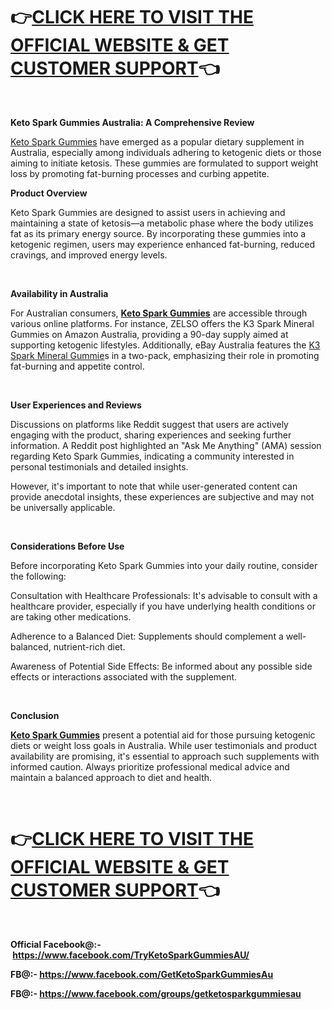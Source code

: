 <h1 class="PlaygroundEditorTheme__h1" dir="ltr">👉<a class="PlaygroundEditorTheme__link" href="https://www.facebook.com/TryKetoSparkGummiesAU/"><strong><strong class="PlaygroundEditorTheme__textBold">CLICK HERE TO VISIT THE OFFICIAL WEBSITE &amp; GET CUSTOMER SUPPORT</strong></strong></a><strong><strong class="PlaygroundEditorTheme__textBold">👈</strong></strong></h1>
<p class="PlaygroundEditorTheme__paragraph" dir="ltr">&nbsp;</p>
<p class="PlaygroundEditorTheme__paragraph" dir="ltr"><strong><strong class="PlaygroundEditorTheme__textBold">Keto Spark Gummies Australia: A Comprehensive Review</strong></strong></p>
<p class="PlaygroundEditorTheme__paragraph" dir="ltr"><a class="PlaygroundEditorTheme__link" href="https://www.facebook.com/GetKetoSparkGummiesAu" rel="noreferrer">Keto Spark Gummies</a> have emerged as a popular dietary supplement in Australia, especially among individuals adhering to ketogenic diets or those aiming to initiate ketosis. These gummies are formulated to support weight loss by promoting fat-burning processes and curbing appetite.</p>
<p class="PlaygroundEditorTheme__paragraph" dir="ltr"><strong><strong class="PlaygroundEditorTheme__textBold">Product Overview</strong></strong></p>
<p class="PlaygroundEditorTheme__paragraph" dir="ltr">Keto Spark Gummies are designed to assist users in achieving and maintaining a state of ketosis&mdash;a metabolic phase where the body utilizes fat as its primary energy source. By incorporating these gummies into a ketogenic regimen, users may experience enhanced fat-burning, reduced cravings, and improved energy levels.</p>
<p class="PlaygroundEditorTheme__paragraph" dir="ltr">&nbsp;</p>
<p class="PlaygroundEditorTheme__paragraph" dir="ltr"><strong><strong class="PlaygroundEditorTheme__textBold">Availability in Australia</strong></strong></p>
<p class="PlaygroundEditorTheme__paragraph" dir="ltr">For Australian consumers,&nbsp;<a class="PlaygroundEditorTheme__link" href="https://www.facebook.com/GetKetoSparkGummiesAu" rel="noreferrer"><strong><strong class="PlaygroundEditorTheme__textBold">Keto Spark Gummies</strong></strong></a>&nbsp;are accessible through various online platforms. For instance, ZELSO offers the K3 Spark Mineral Gummies on Amazon Australia, providing a 90-day supply aimed at supporting ketogenic lifestyles. Additionally, eBay Australia features the <a class="PlaygroundEditorTheme__link" href="https://www.facebook.com/GetKetoSparkGummiesAu" rel="noreferrer">K3 Spark Mineral Gummie</a>s in a two-pack, emphasizing their role in promoting fat-burning and appetite control.</p>
<p class="PlaygroundEditorTheme__paragraph" dir="ltr">&nbsp;</p>
<p class="PlaygroundEditorTheme__paragraph" dir="ltr"><strong><strong class="PlaygroundEditorTheme__textBold">User Experiences and Reviews</strong></strong></p>
<p class="PlaygroundEditorTheme__paragraph" dir="ltr">Discussions on platforms like Reddit suggest that users are actively engaging with the product, sharing experiences and seeking further information. A Reddit post highlighted an "Ask Me Anything" (AMA) session regarding Keto Spark Gummies, indicating a community interested in personal testimonials and detailed insights.</p>
<p class="PlaygroundEditorTheme__paragraph" dir="ltr">However, it's important to note that while user-generated content can provide anecdotal insights, these experiences are subjective and may not be universally applicable.</p>
<p class="PlaygroundEditorTheme__paragraph" dir="ltr">&nbsp;</p>
<p class="PlaygroundEditorTheme__paragraph" dir="ltr"><strong><strong class="PlaygroundEditorTheme__textBold">Considerations Before Use</strong></strong></p>
<p class="PlaygroundEditorTheme__paragraph" dir="ltr">Before incorporating Keto Spark Gummies into your daily routine, consider the following:</p>
<p class="PlaygroundEditorTheme__paragraph" dir="ltr">Consultation with Healthcare Professionals: It's advisable to consult with a healthcare provider, especially if you have underlying health conditions or are taking other medications.</p>
<p class="PlaygroundEditorTheme__paragraph" dir="ltr">Adherence to a Balanced Diet: Supplements should complement a well-balanced, nutrient-rich diet.</p>
<p class="PlaygroundEditorTheme__paragraph" dir="ltr">Awareness of Potential Side Effects: Be informed about any possible side effects or interactions associated with the supplement.</p>
<p class="PlaygroundEditorTheme__paragraph" dir="ltr">&nbsp;</p>
<p class="PlaygroundEditorTheme__paragraph" dir="ltr"><strong><strong class="PlaygroundEditorTheme__textBold">Conclusion</strong></strong></p>
<p class="PlaygroundEditorTheme__paragraph" dir="ltr"><a class="PlaygroundEditorTheme__link" href="https://www.facebook.com/GetKetoSparkGummiesAu" rel="noreferrer"><strong><strong class="PlaygroundEditorTheme__textBold">Keto Spark Gummies</strong></strong></a>&nbsp;present a potential aid for those pursuing ketogenic diets or weight loss goals in Australia. While user testimonials and product availability are promising, it's essential to approach such supplements with informed caution. Always prioritize professional medical advice and maintain a balanced approach to diet and health.</p>
<p class="PlaygroundEditorTheme__paragraph" dir="ltr">&nbsp;</p>
<h1 class="PlaygroundEditorTheme__h1" dir="ltr">👉<a class="PlaygroundEditorTheme__link" href="https://www.facebook.com/TryKetoSparkGummiesAU/"><strong><strong class="PlaygroundEditorTheme__textBold">CLICK HERE TO VISIT THE OFFICIAL WEBSITE &amp; GET CUSTOMER SUPPORT</strong></strong></a><strong><strong class="PlaygroundEditorTheme__textBold">👈</strong></strong></h1>
<p class="PlaygroundEditorTheme__paragraph" dir="ltr">&nbsp;</p>
<p class="PlaygroundEditorTheme__paragraph" dir="ltr"><strong><strong class="PlaygroundEditorTheme__textBold">Official Facebook@:-&nbsp;</strong></strong><a class="PlaygroundEditorTheme__link" href="https://www.facebook.com/TryKetoSparkGummiesAU/"><strong><strong class="PlaygroundEditorTheme__textBold">https://www.facebook.com/TryKetoSparkGummiesAU/</strong></strong></a></p>
<p class="PlaygroundEditorTheme__paragraph" dir="ltr"><strong><strong class="PlaygroundEditorTheme__textBold">FB@:-&nbsp;</strong></strong><a class="PlaygroundEditorTheme__link" href="https://www.facebook.com/GetKetoSparkGummiesAu"><strong><strong class="PlaygroundEditorTheme__textBold">https://www.facebook.com/GetKetoSparkGummiesAu</strong></strong></a></p>
<p class="PlaygroundEditorTheme__paragraph" dir="ltr"><strong><strong class="PlaygroundEditorTheme__textBold">FB@:-&nbsp;</strong></strong><a class="PlaygroundEditorTheme__link" href="https://www.facebook.com/groups/getketosparkgummiesau"><strong><strong class="PlaygroundEditorTheme__textBold">https://www.facebook.com/groups/getketosparkgummiesau</strong></strong></a></p>
